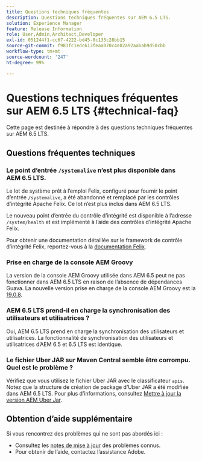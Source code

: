 ```yaml
---
title: Questions techniques fréquentes
description: Questions techniques fréquentes sur AEM 6.5 LTS.
solution: Experience Manager
feature: Release Information
role: User,Admin,Architect,Developer
exl-id: 051244f1-cc67-4222-bd45-0c135c28bb15
source-git-commit: f983fc1edc613feaa070c4e82a92aabab9d50cbb
workflow-type: tm+mt
source-wordcount: '247'
ht-degree: 99%

---
```


# Questions techniques fréquentes sur AEM 6.5 LTS {#technical-faq}

Cette page est destinée à répondre à des questions techniques fréquentes sur AEM 6.5 LTS.

## Questions fréquentes techniques

### Le point d’entrée `/systemalive` n’est plus disponible dans AEM 6.5 LTS.

Le lot de système prêt à l’emploi Felix, configuré pour fournir le point d’entrée `/systemalive`, a été abandonné et remplacé par les contrôles d’intégrité Apache Felix. Ce lot n’est plus inclus dans AEM 6.5 LTS.

Le nouveau point d’entrée du contrôle d’intégrité est disponible à l’adresse `/system/health` et est implémenté à l’aide des contrôles d’intégrité Apache Felix.

Pour obtenir une documentation détaillée sur le framework de contrôle d’intégrité Felix, reportez-vous à la [documentation Felix](https://github.com/apache/felix-dev/blob/master/healthcheck/README.md).

### Prise en charge de la console AEM Groovy

La version de la console AEM Groovy utilisée dans AEM 6.5 peut ne pas fonctionner dans AEM 6.5 LTS en raison de l’absence de dépendances Guava. La nouvelle version prise en charge de la console AEM Groovy est la [19.0.8](https://github.com/orbinson/aem-groovy-console/releases/download/19.0.8/aem-groovy-console-all-19.0.8.zip).

### AEM 6.5 LTS prend-il en charge la synchronisation des utilisateurs et utilisatrices ?

Oui, AEM 6.5 LTS prend en charge la synchronisation des utilisateurs et utilisatrices. La fonctionnalité de synchronisation des utilisateurs et utilisatrices d’AEM 6.5 et 6.5 LTS est identique.

### Le fichier Uber JAR sur Maven Central semble être corrompu. Quel est le problème ?

Vérifiez que vous utilisez le fichier Uber JAR avec le classificateur `apis`. Notez que la structure de création de package d’Uber JAR a été modifiée dans AEM 6.5 LTS. Pour plus d’informations, consultez [Mettre à jour la version AEM Uber Jar](/help/sites-deploying/upgrading-code-and-customizations.md#update-the-aem-uber-jar-version).

## Obtention d’aide supplémentaire

Si vous rencontrez des problèmes qui ne sont pas abordés ici :
* Consultez les [notes de mise à jour](/help/release-notes/release-notes.md) des problèmes connus.
* Pour obtenir de l’aide, contactez l’assistance Adobe.
